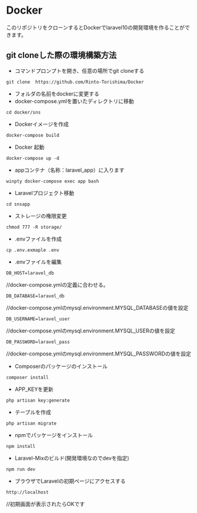 # Docker
このリポジトリをクローンするとDockerでlaravel10の開発環境を作ることができます。

## git cloneした際の環境構築方法
* コマンドプロンプトを開き、任意の場所でgit cloneする
```
git clone  https://github.com/Rinto-Torishima/Docker
```
* フォルダの名前をdockerに変更する
* docker-compose.ymlを置いたディレクトリに移動
```
cd docker/sns
```
* Dockerイメージを作成
```
docker-compose build
```
* Docker 起動
```
docker-compose up -d
```
* appコンテナ（名称：laravel_app）に入ります
```
winpty docker-compose exec app bash
```
* Laravelプロジェクト移動
```
cd snsapp
```
* ストレージの権限変更
```
chmod 777 -R storage/
```
* .envファイルを作成
```
cp .env.exmaple .env
```
* .envファイルを編集
```
DB_HOST=laravel_db
```
//docker-compose.ymlの定義に合わせる。
```
DB_DATABASE=laravel_db
```
//docker-compose.ymlのmysql.environment.MYSQL_DATABASEの値を設定
```
DB_USERNAME=laravel_user
```
//docker-compose.ymlのmysql.environment.MYSQL_USERの値を設定
```
DB_PASSWORD=laravel_pass
```
//docker-compose.ymlのmysql.environment.MYSQL_PASSWORDの値を設定

* Composerのパッケージのインストール
```
composer install
```
* APP_KEYを更新
```
php artisan key:generate
```
* テーブルを作成
```
php artisan migrate
```
* npmでパッケージをインストール
```
npm install
```
* Laravel-Mixのビルド(開発環境なのでdevを指定)
```
npm run dev
```
* ブラウザでLaravelの初期ページにアクセスする
```
http://localhost
```
//初期画面が表示されたらOKです
